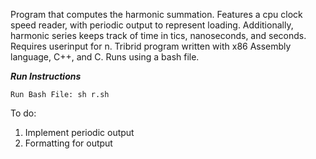 Program that computes the harmonic summation. Features a cpu clock speed reader, with periodic output to represent loading. Additionally, harmonic series keeps track of 
time in tics, nanoseconds, and seconds. Requires userinput for n. Tribrid program written with x86 Assembly language, C++, and C. Runs using a bash file.

***Run Instructions***
```
Run Bash File: sh r.sh
```

To do:
1. Implement periodic output
2. Formatting for output
